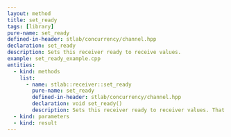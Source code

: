 ```yaml
---
layout: method
title: set_ready
tags: [library]
pure-name: set_ready
defined-in-header: stlab/concurrency/channel.hpp 
declaration: set_ready
description: Sets this receiver ready to receive values.
example: set_ready_example.cpp
entities:
  - kind: methods
    list:
      - name: stlab::receiver::set_ready
        pure-name: set_ready
        defined-in-header: stlab/concurrency/channel.hpp 
        declaration: void set_ready()
        description: Sets this receiver ready to receiver values. That implies that no more downstream processes can be attached.
  - kind: parameters
  - kind: result
---
```


